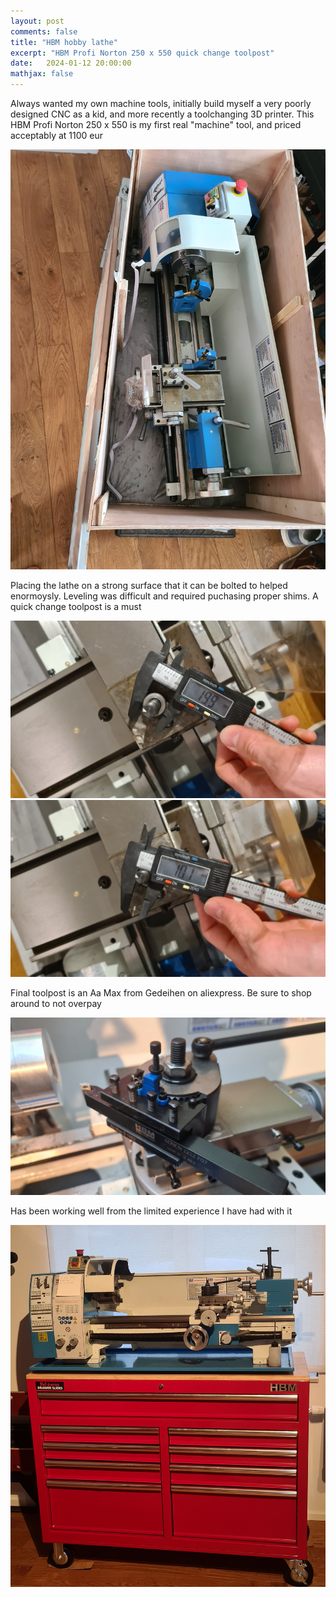```yaml
---
layout: post
comments: false
title: "HBM hobby lathe"
excerpt: "HBM Profi Norton 250 x 550 quick change toolpost"
date:   2024-01-12 20:00:00
mathjax: false
---
```


Always wanted my own machine tools, initially build myself a very poorly designed CNC as a kid, and more recently a toolchanging 3D printer.
This HBM Profi Norton 250 x 550 is my first real "machine" tool, and priced acceptably at 1100 eur

<div class="imgcap">
<img src="/assets/hbm/lathe.jpg">
</div>

Placing the lathe on a strong surface that it can be bolted to helped enormoysly. Leveling was difficult and required puchasing proper shims.
A quick change toolpost is a must

<div class="imgcap">
<img src="/assets/hbm/toolpost_1.jpg">
</div>

<div class="imgcap">
<img src="/assets/hbm/toolpost_2.jpg">
</div>

Final toolpost is an Aa Max from Gedeihen on aliexpress. Be sure to shop around to not overpay

<div class="imgcap">
<img src="/assets/hbm/qctp.jpg">
</div>

Has been working well from the limited experience I have had with it

<div class="imgcap">
<img src="/assets/hbm/final_lathe.jpg">
</div>